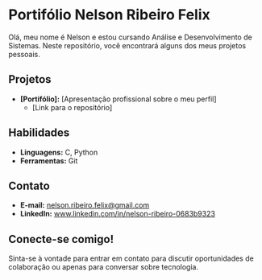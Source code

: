 # Portifólio Nelson Ribeiro Felix

Olá, meu nome é Nelson e estou cursando Análise e Desenvolvimento de Sistemas. Neste repositório, você encontrará alguns dos meus projetos pessoais.

## Projetos

* **[Portifólio]:** [Apresentação profissional sobre o meu perfil]
  * [Link para o repositório]

## Habilidades

* **Linguagens:** C, Python
* **Ferramentas:** Git

## Contato

* **E-mail:** nelson.ribeiro.felix@gmail.com
* **LinkedIn:** www.linkedin.com/in/nelson-ribeiro-0683b9323

## Conecte-se comigo!

Sinta-se à vontade para entrar em contato para discutir oportunidades de colaboração ou apenas para conversar sobre tecnologia.
